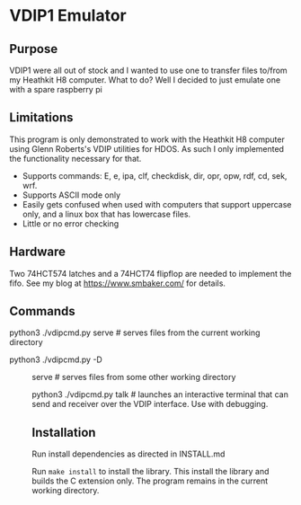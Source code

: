 # VDIP1 Emulator

## Purpose

VDIP1 were all out of stock and I wanted to use one to transfer files to/from
my Heathkit H8 computer. What to do? Well I decided to just emulate one with
a spare raspberry pi

## Limitations

This program is only demonstrated to work with the Heathkit H8 computer 
using Glenn Roberts's VDIP utilities for HDOS. As such I only implemented
the functionality necessary for that.

* Supports commands: E, e, ipa, clf, checkdisk, dir, opr, opw, rdf, cd, sek, wrf.
* Supports ASCII mode only
* Easily gets confused when used with computers that support uppercase only, and a linux box that has lowercase files.
* Little or no error checking

## Hardware

Two 74HCT574 latches and a 74HCT74 flipflop are needed to implement the fifo. See
my blog at https://www.smbaker.com/ for details.

## Commands

python3 ./vdipcmd.py serve # serves files from the current working directory

python3 ./vdipcmd.py -D <dir> serve # serves files from some other working directory

python3 ./vdipcmd.py talk  # launches an interactive terminal that can send and receiver over the VDIP interface. Use with debugging.

## Installation

Run install dependencies as directed in INSTALL.md

Run `make install` to install the library. This install the library and builds the C extension only. The program remains in the current working directory.

